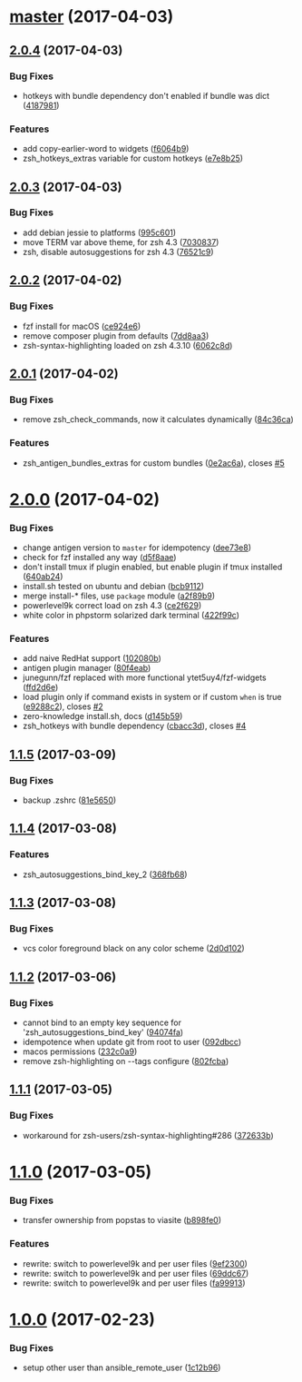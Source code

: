 <a name=""></a>
# [master](https://github.com/viasite-ansible/ansible-role-zsh/compare/v2.0.4...v) (2017-04-03)



<a name="2.0.4"></a>
## [2.0.4](https://github.com/viasite-ansible/ansible-role-zsh/compare/v2.0.3...v2.0.4) (2017-04-03)


### Bug Fixes

* hotkeys with bundle dependency don't enabled if bundle was dict ([4187981](https://github.com/viasite-ansible/ansible-role-zsh/commit/4187981))


### Features

* add copy-earlier-word to widgets ([f6064b9](https://github.com/viasite-ansible/ansible-role-zsh/commit/f6064b9))
* zsh_hotkeys_extras variable for custom hotkeys ([e7e8b25](https://github.com/viasite-ansible/ansible-role-zsh/commit/e7e8b25))



<a name="2.0.3"></a>
## [2.0.3](https://github.com/viasite-ansible/ansible-role-zsh/compare/v2.0.2...v2.0.3) (2017-04-03)


### Bug Fixes

* add debian jessie to platforms ([995c601](https://github.com/viasite-ansible/ansible-role-zsh/commit/995c601))
* move TERM var above theme, for zsh 4.3 ([7030837](https://github.com/viasite-ansible/ansible-role-zsh/commit/7030837))
* zsh, disable autosuggestions for zsh 4.3 ([76521c9](https://github.com/viasite-ansible/ansible-role-zsh/commit/76521c9))



<a name="2.0.2"></a>
## [2.0.2](https://github.com/viasite-ansible/ansible-role-zsh/compare/v2.0.1...v2.0.2) (2017-04-02)


### Bug Fixes

* fzf install for macOS ([ce924e6](https://github.com/viasite-ansible/ansible-role-zsh/commit/ce924e6))
* remove composer plugin from defaults ([7dd8aa3](https://github.com/viasite-ansible/ansible-role-zsh/commit/7dd8aa3))
* zsh-syntax-highlighting loaded on zsh 4.3.10 ([6062c8d](https://github.com/viasite-ansible/ansible-role-zsh/commit/6062c8d))



<a name="2.0.1"></a>
## [2.0.1](https://github.com/viasite-ansible/ansible-role-zsh/compare/v2.0.0...v2.0.1) (2017-04-02)


### Bug Fixes

* remove zsh_check_commands, now it calculates dynamically ([84c36ca](https://github.com/viasite-ansible/ansible-role-zsh/commit/84c36ca))


### Features

* zsh_antigen_bundles_extras for custom bundles ([0e2ac6a](https://github.com/viasite-ansible/ansible-role-zsh/commit/0e2ac6a)), closes [#5](https://github.com/viasite-ansible/ansible-role-zsh/issues/5)



<a name="2.0.0"></a>
# [2.0.0](https://github.com/viasite-ansible/ansible-role-zsh/compare/v1.1.6...v2.0.0) (2017-04-02)


### Bug Fixes

* change antigen version to `master` for idempotency ([dee73e8](https://github.com/viasite-ansible/ansible-role-zsh/commit/dee73e8))
* check for fzf installed any way ([d5f8aae](https://github.com/viasite-ansible/ansible-role-zsh/commit/d5f8aae))
* don't install tmux if plugin enabled, but enable plugin if tmux installed ([640ab24](https://github.com/viasite-ansible/ansible-role-zsh/commit/640ab24))
* install.sh tested on ubuntu and debian ([bcb9112](https://github.com/viasite-ansible/ansible-role-zsh/commit/bcb9112))
* merge install-* files, use `package` module ([a2f89b9](https://github.com/viasite-ansible/ansible-role-zsh/commit/a2f89b9))
* powerlevel9k correct load on zsh 4.3 ([ce2f629](https://github.com/viasite-ansible/ansible-role-zsh/commit/ce2f629))
* white color in phpstorm solarized dark terminal ([422f99c](https://github.com/viasite-ansible/ansible-role-zsh/commit/422f99c))


### Features

* add naive RedHat support ([102080b](https://github.com/viasite-ansible/ansible-role-zsh/commit/102080b))
* antigen plugin manager ([80f4eab](https://github.com/viasite-ansible/ansible-role-zsh/commit/80f4eab))
* junegunn/fzf replaced with more functional ytet5uy4/fzf-widgets ([ffd2d6e](https://github.com/viasite-ansible/ansible-role-zsh/commit/ffd2d6e))
* load plugin only if command exists in system or if custom `when` is true ([e9288c2](https://github.com/viasite-ansible/ansible-role-zsh/commit/e9288c2)), closes [#2](https://github.com/viasite-ansible/ansible-role-zsh/issues/2)
* zero-knowledge install.sh, docs ([d145b59](https://github.com/viasite-ansible/ansible-role-zsh/commit/d145b59))
* zsh_hotkeys with bundle dependency ([cbacc3d](https://github.com/viasite-ansible/ansible-role-zsh/commit/cbacc3d)), closes [#4](https://github.com/viasite-ansible/ansible-role-zsh/issues/4)



<a name="1.1.5"></a>
## [1.1.5](https://github.com/viasite-ansible/ansible-role-zsh/compare/v1.1.4...v1.1.5) (2017-03-09)


### Bug Fixes

* backup .zshrc ([81e5650](https://github.com/viasite-ansible/ansible-role-zsh/commit/81e5650))



<a name="1.1.4"></a>
## [1.1.4](https://github.com/viasite-ansible/ansible-role-zsh/compare/v1.1.3...v1.1.4) (2017-03-08)


### Features

* zsh_autosuggestions_bind_key_2 ([368fb68](https://github.com/viasite-ansible/ansible-role-zsh/commit/368fb68))



<a name="1.1.3"></a>
## [1.1.3](https://github.com/viasite-ansible/ansible-role-zsh/compare/v1.1.2...v1.1.3) (2017-03-08)


### Bug Fixes

* vcs color foreground black on any color scheme ([2d0d102](https://github.com/viasite-ansible/ansible-role-zsh/commit/2d0d102))



<a name="1.1.2"></a>
## [1.1.2](https://github.com/viasite-ansible/ansible-role-zsh/compare/v1.1.1...v1.1.2) (2017-03-06)


### Bug Fixes

* cannot bind to an empty key sequence for 'zsh_autosuggestions_bind_key' ([94074fa](https://github.com/viasite-ansible/ansible-role-zsh/commit/94074fa))
* idempotence when update git from root to user ([092dbcc](https://github.com/viasite-ansible/ansible-role-zsh/commit/092dbcc))
* macos permissions ([232c0a9](https://github.com/viasite-ansible/ansible-role-zsh/commit/232c0a9))
* remove zsh-highlighting on --tags configure ([802fcba](https://github.com/viasite-ansible/ansible-role-zsh/commit/802fcba))



<a name="1.1.1"></a>
## [1.1.1](https://github.com/viasite-ansible/ansible-role-zsh/compare/v1.1.0...v1.1.1) (2017-03-05)


### Bug Fixes

* workaround for zsh-users/zsh-syntax-highlighting#286 ([372633b](https://github.com/viasite-ansible/ansible-role-zsh/commit/372633b))



<a name="1.1.0"></a>
# [1.1.0](https://github.com/viasite-ansible/ansible-role-zsh/compare/v1.0.0...v1.1.0) (2017-03-05)


### Bug Fixes

* transfer ownership from popstas to viasite ([b898fe0](https://github.com/viasite-ansible/ansible-role-zsh/commit/b898fe0))


### Features

* rewrite: switch to powerlevel9k and per user files ([9ef2300](https://github.com/viasite-ansible/ansible-role-zsh/commit/9ef2300))
* rewrite: switch to powerlevel9k and per user files ([69ddc67](https://github.com/viasite-ansible/ansible-role-zsh/commit/69ddc67))
* rewrite: switch to powerlevel9k and per user files ([fa99913](https://github.com/viasite-ansible/ansible-role-zsh/commit/fa99913))



<a name="1.0.0"></a>
# [1.0.0](https://github.com/viasite-ansible/ansible-role-zsh/compare/1c12b96...v1.0.0) (2017-02-23)


### Bug Fixes

* setup other user than ansible_remote_user ([1c12b96](https://github.com/viasite-ansible/ansible-role-zsh/commit/1c12b96))



